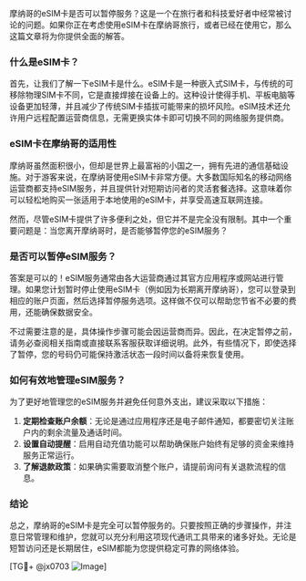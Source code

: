 摩纳哥的eSIM卡是否可以暂停服务？这是一个在旅行者和科技爱好者中经常被讨论的问题。如果你正在考虑使用eSIM卡在摩纳哥旅行，或者已经在使用它，那么这篇文章将为你提供全面的解答。

### 什么是eSIM卡？

首先，让我们了解一下eSIM卡是什么。eSIM卡是一种嵌入式SIM卡，与传统的可移除物理SIM卡不同，它是直接焊接在设备上的。这种设计使得手机、平板电脑等设备更加轻薄，并且减少了传统SIM卡插拔可能带来的损坏风险。eSIM技术还允许用户远程配置运营商信息，无需更换实体卡即可切换不同的网络服务提供商。

### eSIM卡在摩纳哥的适用性

摩纳哥虽然面积很小，但却是世界上最富裕的小国之一，拥有先进的通信基础设施。对于游客来说，在摩纳哥使用eSIM卡非常方便。大多数国际知名的移动网络运营商都支持eSIM服务，并且提供针对短期访问者的灵活套餐选择。这意味着你可以轻松地购买一张适用于本地使用的eSIM卡，并享受高速互联网连接。

然而，尽管eSIM卡提供了许多便利之处，但它并不是完全没有限制。其中一个重要问题是：当您离开摩纳哥时，是否能够暂停您的eSIM服务？

### 是否可以暂停eSIM服务？

答案是可以的！eSIM服务通常由各大运营商通过其官方应用程序或网站进行管理。如果您计划暂时停止使用eSIM卡（例如因为长期离开摩纳哥），您可以登录到相应的账户页面，然后选择暂停服务选项。这样做不仅可以帮助您节省不必要的费用，还能确保数据安全。

不过需要注意的是，具体操作步骤可能会因运营商而异。因此，在决定暂停之前，请务必查阅相关指南或直接联系客服获取详细说明。此外，有些情况下，即使选择了暂停，您的号码仍可能保持激活状态一段时间以备将来恢复使用。

### 如何有效地管理eSIM服务？

为了更好地管理您的eSIM服务并避免任何意外支出，建议采取以下措施：

1. **定期检查账户余额**：无论是通过应用程序还是电子邮件通知，都要密切关注账户内的剩余流量及通话时间。
2. **设置自动提醒**：启用自动充值功能可以帮助确保账户始终有足够的资金来维持服务正常运行。
3. **了解退款政策**：如果确实需要取消整个账户，请提前询问有关退款流程的信息。

### 结论

总之，摩纳哥的eSIM卡是完全可以暂停服务的。只要按照正确的步骤操作，并注意日常管理和维护，您就可以充分利用这项现代通讯工具带来的诸多好处。无论是短暂访问还是长期居住，eSIM都能为您提供稳定可靠的网络体验。

[TG💪+ @jx0703 ![Image](https://github.com/user-attachments/assets/dbca1d08-cadb-493c-b0ec-ad6f7a83f270)]